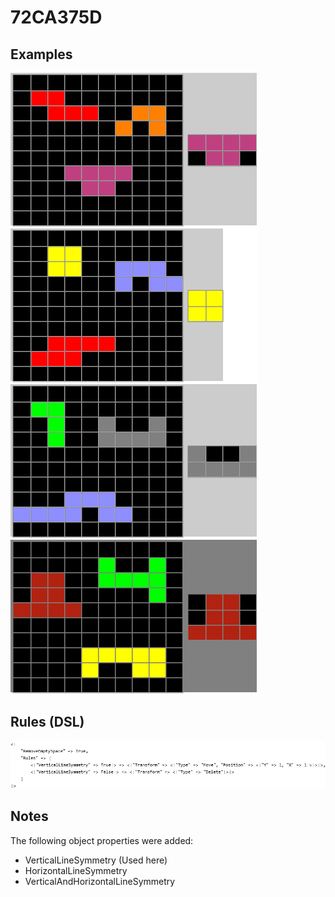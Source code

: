 # 72CA375D

## Examples

![ARC examples for 72CA375D](examples.png?raw=true)

## Rules (DSL)

![DSL rules for 72CA375D](rules.png?raw=true)

## Notes
The following object properties were added:

* VerticalLineSymmetry (Used here)
* HorizontalLineSymmetry
* VerticalAndHorizontalLineSymmetry
